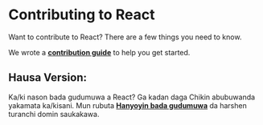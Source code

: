 # Contributing to React

Want to contribute to React? There are a few things you need to know.  

We wrote a **[contribution guide](https://reactjs.org/contributing/how-to-contribute.html)** to help you get started.

## Hausa Version: 
Ka/ki nason bada gudumuwa a React? Ga kadan daga Chikin abubuwanda yakamata ka/kisani.
Mun rubuta **[Hanyoyin bada gudumuwa](https://reactjs.org/contributing/how-to-contribute.html)** da harshen turanchi domin saukakawa.
